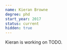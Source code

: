 ```yaml
---
name: Kieran Browne
degree: phd
start_year: 2017
status: current
hidden: true
---
```


Kieran is working on TODO.
